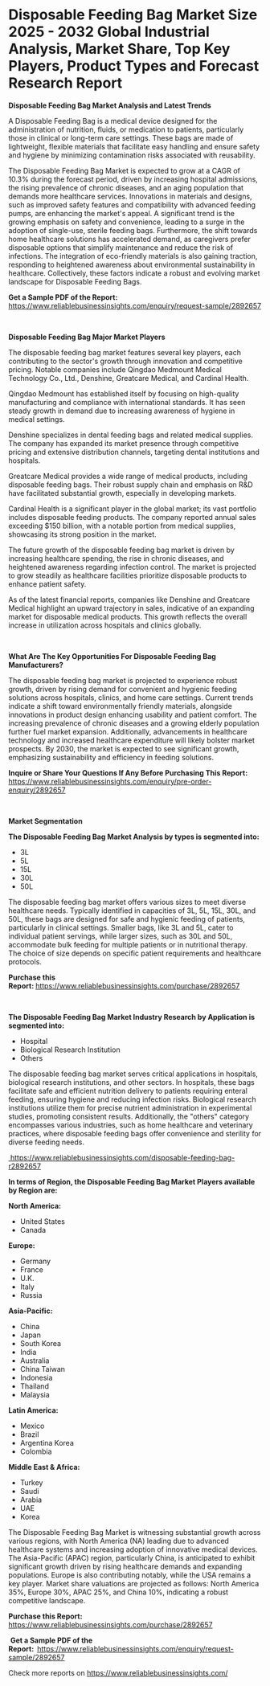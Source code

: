 <p><h1>Disposable Feeding Bag Market Size 2025 - 2032 Global Industrial Analysis, Market Share, Top Key Players, Product Types and Forecast Research Report</h1></p><p><strong>Disposable Feeding Bag Market Analysis and Latest Trends</strong></p>
<p><p>A Disposable Feeding Bag is a medical device designed for the administration of nutrition, fluids, or medication to patients, particularly those in clinical or long-term care settings. These bags are made of lightweight, flexible materials that facilitate easy handling and ensure safety and hygiene by minimizing contamination risks associated with reusability.</p><p>The Disposable Feeding Bag Market is expected to grow at a CAGR of 10.3% during the forecast period, driven by increasing hospital admissions, the rising prevalence of chronic diseases, and an aging population that demands more healthcare services. Innovations in materials and designs, such as improved safety features and compatibility with advanced feeding pumps, are enhancing the market's appeal. A significant trend is the growing emphasis on safety and convenience, leading to a surge in the adoption of single-use, sterile feeding bags. Furthermore, the shift towards home healthcare solutions has accelerated demand, as caregivers prefer disposable options that simplify maintenance and reduce the risk of infections. The integration of eco-friendly materials is also gaining traction, responding to heightened awareness about environmental sustainability in healthcare. Collectively, these factors indicate a robust and evolving market landscape for Disposable Feeding Bags.</p></p>
<p><strong>Get a Sample PDF of the Report:&nbsp;</strong> <a href="https://www.reliablebusinessinsights.com/enquiry/request-sample/2892657?utm_campaign=3362&utm_medium=2&utm_source=Github&utm_content=ia&utm_term=15032025&utm_id=disposable-feeding-bag">https://www.reliablebusinessinsights.com/enquiry/request-sample/2892657</a></p>
<p>&nbsp;</p>
<p><strong>Disposable Feeding Bag Major Market Players</strong></p>
<p><p>The disposable feeding bag market features several key players, each contributing to the sector's growth through innovation and competitive pricing. Notable companies include Qingdao Medmount Medical Technology Co., Ltd., Denshine, Greatcare Medical, and Cardinal Health. </p><p>Qingdao Medmount has established itself by focusing on high-quality manufacturing and compliance with international standards. It has seen steady growth in demand due to increasing awareness of hygiene in medical settings.</p><p>Denshine specializes in dental feeding bags and related medical supplies. The company has expanded its market presence through competitive pricing and extensive distribution channels, targeting dental institutions and hospitals. </p><p>Greatcare Medical provides a wide range of medical products, including disposable feeding bags. Their robust supply chain and emphasis on R&D have facilitated substantial growth, especially in developing markets.</p><p>Cardinal Health is a significant player in the global market; its vast portfolio includes disposable feeding products. The company reported annual sales exceeding $150 billion, with a notable portion from medical supplies, showcasing its strong position in the market.</p><p>The future growth of the disposable feeding bag market is driven by increasing healthcare spending, the rise in chronic diseases, and heightened awareness regarding infection control. The market is projected to grow steadily as healthcare facilities prioritize disposable products to enhance patient safety.</p><p>As of the latest financial reports, companies like Denshine and Greatcare Medical highlight an upward trajectory in sales, indicative of an expanding market for disposable medical products. This growth reflects the overall increase in utilization across hospitals and clinics globally.</p></p>
<p>&nbsp;</p>
<p><strong>What Are The Key Opportunities For Disposable Feeding Bag Manufacturers?</strong></p>
<p><p>The disposable feeding bag market is projected to experience robust growth, driven by rising demand for convenient and hygienic feeding solutions across hospitals, clinics, and home care settings. Current trends indicate a shift toward environmentally friendly materials, alongside innovations in product design enhancing usability and patient comfort. The increasing prevalence of chronic diseases and a growing elderly population further fuel market expansion. Additionally, advancements in healthcare technology and increased healthcare expenditure will likely bolster market prospects. By 2030, the market is expected to see significant growth, emphasizing sustainability and efficiency in feeding solutions.</p></p>
<p><strong>Inquire or Share Your Questions If Any Before Purchasing This Report:</strong> <a href="https://www.reliablebusinessinsights.com/enquiry/pre-order-enquiry/2892657?utm_campaign=3362&utm_medium=2&utm_source=Github&utm_content=ia&utm_term=15032025&utm_id=disposable-feeding-bag">https://www.reliablebusinessinsights.com/enquiry/pre-order-enquiry/2892657</a></p>
<p>&nbsp;</p>
<p><strong>Market Segmentation</strong></p>
<p><strong>The Disposable Feeding Bag Market Analysis by types is segmented into:</strong></p>
<p><ul><li> 3L</li><li>5L</li><li>15L</li><li>30L</li><li>50L </li></ul></p>
<p><p>The disposable feeding bag market offers various sizes to meet diverse healthcare needs. Typically identified in capacities of 3L, 5L, 15L, 30L, and 50L, these bags are designed for safe and hygienic feeding of patients, particularly in clinical settings. Smaller bags, like 3L and 5L, cater to individual patient servings, while larger sizes, such as 30L and 50L, accommodate bulk feeding for multiple patients or in nutritional therapy. The choice of size depends on specific patient requirements and healthcare protocols.</p></p>
<p><strong>Purchase this Report:&nbsp;</strong><a href="https://www.reliablebusinessinsights.com/purchase/2892657?utm_campaign=3362&utm_medium=2&utm_source=Github&utm_content=ia&utm_term=15032025&utm_id=disposable-feeding-bag">https://www.reliablebusinessinsights.com/purchase/2892657</a></p>
<p>&nbsp;</p>
<p><strong>The Disposable Feeding Bag Market Industry Research by Application is segmented into:</strong></p>
<p><ul><li> Hospital</li><li>Biological Research Institution</li><li>Others </li></ul></p>
<p><p>The disposable feeding bag market serves critical applications in hospitals, biological research institutions, and other sectors. In hospitals, these bags facilitate safe and efficient nutrition delivery to patients requiring enteral feeding, ensuring hygiene and reducing infection risks. Biological research institutions utilize them for precise nutrient administration in experimental studies, promoting consistent results. Additionally, the "others" category encompasses various industries, such as home healthcare and veterinary practices, where disposable feeding bags offer convenience and sterility for diverse feeding needs.</p></p>
<p><a href="https://www.reliablebusinessinsights.com/disposable-feeding-bag-r2892657?utm_campaign=3362&utm_medium=2&utm_source=Github&utm_content=ia&utm_term=15032025&utm_id=disposable-feeding-bag">&nbsp;https://www.reliablebusinessinsights.com/disposable-feeding-bag-r2892657</a></p>
<p><strong>In terms of Region, the Disposable Feeding Bag Market Players available by Region are:</strong></p>
<p>
    <p> <strong> North America: </strong>
        <ul>
            <li>United States</li>
            <li>Canada</li>
        </ul>
        </p> 
    <p> <strong> Europe: </strong>
        <ul>
            <li>Germany</li>
            <li>France</li>
            <li>U.K.</li>
            <li>Italy</li>
            <li>Russia</li>
        </ul>
        </p> 
    <p> <strong> Asia-Pacific: </strong>
        <ul>
            <li>China</li>
            <li>Japan</li>
            <li>South Korea</li>
            <li>India</li>
            <li>Australia</li>
            <li>China Taiwan</li>
            <li>Indonesia</li>
            <li>Thailand</li>
            <li>Malaysia</li>
        </ul>
        </p> 
    <p> <strong> Latin America: </strong>
        <ul>
            <li>Mexico</li>
            <li>Brazil</li>
            <li>Argentina Korea</li>
            <li>Colombia</li>
        </ul>
        </p> 
    <p> <strong> Middle East & Africa: </strong>
        <ul>
            <li>Turkey</li>
            <li>Saudi</li>
            <li>Arabia</li>
            <li>UAE</li>
            <li>Korea</li>
        </ul>
    </p>
    </p>
<p><p>The Disposable Feeding Bag Market is witnessing substantial growth across various regions, with North America (NA) leading due to advanced healthcare systems and increasing adoption of innovative medical devices. The Asia-Pacific (APAC) region, particularly China, is anticipated to exhibit significant growth driven by rising healthcare demands and expanding populations. Europe is also contributing notably, while the USA remains a key player. Market share valuations are projected as follows: North America 35%, Europe 30%, APAC 25%, and China 10%, indicating a robust competitive landscape.</p></p>
<p><strong>Purchase this Report: </strong><a href="https://www.reliablebusinessinsights.com/purchase/2892657?utm_campaign=3362&utm_medium=2&utm_source=Github&utm_content=ia&utm_term=15032025&utm_id=disposable-feeding-bag">https://www.reliablebusinessinsights.com/purchase/2892657</a></p>
<p>&nbsp;<strong>Get a Sample PDF of the Report:&nbsp;&nbsp;</strong><a href="https://www.reliablebusinessinsights.com/enquiry/request-sample/2892657?utm_campaign=3362&utm_medium=2&utm_source=Github&utm_content=ia&utm_term=15032025&utm_id=disposable-feeding-bag">https://www.reliablebusinessinsights.com/enquiry/request-sample/2892657</a></p>
<p><strong></strong></p>
<p>Check more reports on <a href="https://www.reliablebusinessinsights.com/?utm_campaign=3362&utm_medium=2&utm_source=Github&utm_content=ia&utm_term=15032025&utm_id=disposable-feeding-bag">https://www.reliablebusinessinsights.com/</a></p>